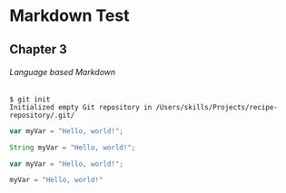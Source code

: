 # Markdown Test

## Chapter 3

###### Language based Markdown

```
$ git init
Initialized empty Git repository in /Users/skills/Projects/recipe-repository/.git/
```

``` javascript
var myVar = "Hello, world!";
```

``` java
String myVar = "Hello, world!";
```

``` javascript
var myVar = "Hello, world!";
```

``` python
myVar = "Hello, world!"
```
